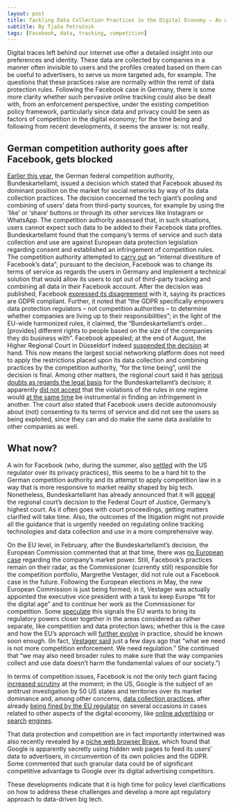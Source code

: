 ```yaml
---
layout: post
title: Tackling Data Collection Practices in the Digital Economy — An update on the German case against Facebook 
subtitle: By Tjaša Petročnik 
tags: [Facebook, data, tracking, competition]
---
```

Digital traces left behind our internet use offer a detailed insight into our preferences and identity. These data are collected by companies in a manner often invisible to users and the profiles created based on them can be useful to advertisers, to serve us more targeted ads, for example. The questions that these practices raise are normally within the remit of data protection rules. Following the Facebook case in Germany, there is some more clarity whether such pervasive online tracking could also be dealt with, from an enforcement perspective, under the existing competition policy framework, particularly since data and privacy could be seen as factors of competition in the digital economy; for the time being and following from recent developments, it seems the answer is: not really.

## German competition authority goes after Facebook, gets blocked
[Earlier this year](https://globaldatajustice.org/2019-02-15-germany-competition-facebook/), the German federal competition authority, Bundeskartellamt, issued a decision which stated that Facebook abused its dominant position on the market for social networks by way of its data collection practices. The decision concerned the tech giant’s pooling and combining of users’ data from third-party sources, for example by using the ‘like’ or ‘share’ buttons or through its other services like Instagram or WhatsApp. The competition authority assessed that, in such situations, users cannot expect such data to be added to their Facebook data profiles. Bundeskartellamt found that the company’s terms of service and such data collection and use are against European data protection legislation regarding consent and established an infringement of competition rules. The competition authority attempted to [carry out](https://www.competitionpolicyinternational.com/germany-decision-of-facebook-proceeding-published/) an “internal divestiture of Facebook’s data”; pursuant to the decision, Facebook was to change its terms of service as regards the users in Germany and implement a technical solution that would allow its users to opt out of third-party tracking and combining all data in their Facebook account.
After the decision was published, Facebook [expressed its disagreement](https://newsroom.fb.com/news/2019/02/bundeskartellamt-order/) with it, saying its practices are GDPR compliant. Further, it noted that “the GDPR specifically empowers data protection regulators – not competition authorities – to determine whether companies are living up to their responsibilities”; in the light of the EU-wide harmonized rules, it claimed, the “Bundeskartellamt’s order… [provides] different rights to people based on the size of the companies they do business with”. Facebook appealed; at the end of August, the Higher Regional Court in Düsseldorf indeed [suspended the decision](https://techcrunch.com/2019/08/26/facebook-succeeds-in-blocking-german-fcos-privacy-minded-order-against-combining-user-data) at hand. This now means the largest social networking platform does not need to apply the restrictions placed upon its data collection and combining practices by the competition authority, “for the time being”, until the decision is final.
Among other matters, the regional court said it has [serious doubts as regards the legal basis](https://www.competitionpolicyinternational.com/germany-cartel-office-to-take-facebook-case-to-high-court/) for the Bundeskartellamt’s decision; it apparently [did not accept](https://techcrunch.com/2019/08/26/facebook-succeeds-in-blocking-german-fcos-privacy-minded-order-against-combining-user-data/) that the violations of the rules in one regime would [at the same time](https://www.wsj.com/articles/facebook-wins-appeal-against-german-data-collection-ban-11566835967) be instrumental in finding an infringement in another. The court also stated that Facebook users decide autonomously about (not) consenting to its terms of service and did not see the users as being exploited, since they can and do make the same data available to other companies as well.

## What now?
A win for Facebook (who, during the summer, also [settled](https://www.reuters.com/article/us-facebook-germany/german-court-suspends-cartel-order-restricting-facebooks-data-gathering-idUSKCN1VG1AJ) with the US regulator over its privacy practices), this seems to be a hard hit to the German competition authority and its attempt to apply competition law in a way that is more responsive to market reality shaped by big tech. Nonetheless, Bundeskartellamt has already announced that it will [appeal](https://www.reuters.com/article/us-facebook-germany/german-cartel-office-to-take-facebook-case-to-high-court-idUSKCN1VG1AJ) the regional court’s decision to the Federal Court of Justice, Germany’s highest court. As it often goes with court proceedings, getting matters clarified will take time. Also, the outcomes of the litigation might not provide all the guidance that is urgently needed on regulating online tracking technologies and data collection and use in a more comprehensive way.

On the EU level, in February, after the Bundeskartellamt’s decision, the European Commission commented that at that time, there was [no European case](https://www.reuters.com/article/us-eu-antitrust-facebook/eus-vestager-says-not-precluding-facebook-case-in-future-idUSKCN1Q828V) regarding the company’s market power. Still, Facebook’s practices remain on their radar, as the Commissioner (currently still) responsible for the competition portfolio, Margrethe Vestager, did not rule out a Facebook case in the future. Following the European elections in May, the new European Commission is just being formed; in it, Vestager was actually appointed the executive vice president with a task to keep Europe “fit for the digital age” and to continue her work as the Commissioner for competition. Some [speculate](https://www.politico.eu/article/european-commission-vice-president-digital-margrethe-vestager-competition/) this signals the EU wants to bring its regulatory powers closer together in the areas considered as rather separate, like competition and data protection laws; whether this is the case and how the EU’s approach will [further evolve](https://globaldatajustice.org/2019-02-15-germany-competition-facebook/) in practice, should be known soon enough. (In fact, [Vestager said](https://www.reuters.com/article/us-eu-antitrust-data-idUSKCN1VY1GU) just a few days ago that “what we need is not more competition enforcement. We need regulation.” She continued that “we may also need broader rules to make sure that the way companies collect and use data doesn’t harm the fundamental values of our society.”)

In terms of competition issues, Facebook is not the only tech giant facing [increased scrutiny](https://www.theverge.com/2019/9/9/20857440/google-antitrust-investigation-attorneys-general-advertising-search) at the moment; in the US, Google is the subject of an antitrust investigation by 50 US states and territories over its market dominance and, among other concerns, [data collection practices](https://www.bloomberg.com/news/articles/2019-09-10/google-hit-with-sweeping-demand-from-states-over-its-ad-business), after already [being fined by the EU regulator](https://www.theguardian.com/technology/2019/sep/09/google-antitrust-investigation-monopoly) on several occasions in cases related to other aspects of the digital economy, like [online advertising](https://europa.eu/rapid/press-release_IP-19-1770_en.htm) or [search](https://europa.eu/rapid/press-release_IP-18-4581_en.htm) [engines](https://europa.eu/rapid/press-release_IP-17-1784_en.htm).

That data protection and competition are in fact importantly intertwined was also recently revealed by a [niche web browser Brave](https://www.ft.com/content/e3e1697e-ce57-11e9-99a4-b5ded7a7fe3f), which found that Google is apparently secretly using hidden web pages to feed its users’ data to advertisers, in circumvention of its own policies and the GDPR. Some commented that such granular data could be of significant competitive advantage to Google over its digital advertising competitors.

These developments indicate that it is high time for policy level clarifications on how to address these challenges and develop a more apt regulatory approach to data-driven big tech.
